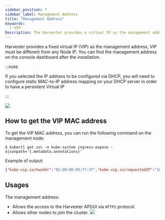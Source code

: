 ```yaml
---
sidebar_position: 7
sidebar_label: Management Address
title: "Management Address"
keywords:
  - VIP
Description: The Harvester provides a virtual IP as the management address.
---
```


<head>
  <link rel="canonical" href="https://docs.harvesterhci.io/v1.1/install/management-address"/>
</head>

Harvester provides a fixed virtual IP (VIP) as the management address, VIP must be different from any Node IP.  You can find the management address on the console dashboard after the installation.

:::note

If you selected the IP address to be configured via DHCP, you will need to configure static MAC-to-IP address mapping on your DHCP server in order to have a persistent Virtual IP

:::

![](/img/v1.2/install/iso-installed.png)

## How to get the VIP MAC address

To get the VIP MAC address, you can run the following command on the management node:
```shell
$ kubectl get svc -n kube-system ingress-expose -ojsonpath='{.metadata.annotations}'
```

Example of output:
```json
{"kube-vip.io/hwaddr":"02:00:00:09:7f:3f","kube-vip.io/requestedIP":"10.84.102.31"}
```

## Usages
The management address:

- Allows the access to the Harvester API/UI via `HTTPS` protocol.
- Allows other nodes to join the cluster.
  ![](/img/v1.2/install/configure-management-address.png)
